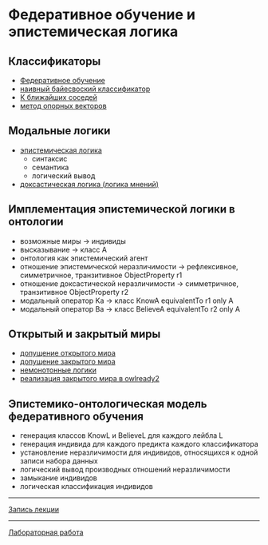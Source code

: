 # Федеративное обучение и эпистемическая логика

## Классификаторы
- [Федеративное обучение](https://en.wikipedia.org/wiki/Federated_learning)
- [наивный байесвоский классификатор](https://scikit-learn.org/stable/modules/naive_bayes.html)
- [К ближайших соседей](https://scikit-learn.org/stable/modules/generated/sklearn.neighbors.KNeighborsClassifier.html#sklearn.neighbors.KNeighborsClassifier)
- [метод опорных векторов](https://scikit-learn.org/stable/modules/svm.html#svm-classification)

## Модальные логики
- [эпистемическая логика](https://en.wikipedia.org/wiki/Epistemic_modal_logic)
  - cинтаксис
  - cемантика
  - логический вывод
- [доксастическая логика (логика мнений)](https://en.wikipedia.org/wiki/Doxastic_logic)

## Имплементация эпистемической логики в онтологии
- возможные миры -> индивиды
- высказывание -> класс A
- онтология как эпистемический агент
- отношение эпистемической неразличимости -> рефлексивное, симметричное, транзитивное ObjectProperty r1
- отношение доксастической неразличимости -> симметричное, транзитивное ObjectProperty r2
- модальный оператор Ka -> класс KnowA equivalentTo r1 only A
- модальный оператор Ba -> класс BelieveA equivalentTo r2 only A

## Открытый и закрытый миры
- [допущение открытого мира](https://en.wikipedia.org/wiki/Open-world_assumption)
- [допущение закрытого мира](https://en.wikipedia.org/wiki/Closed-world_assumption)
- [немонотонные логики](https://en.wikipedia.org/wiki/Non-monotonic_logic)
- [реализация закрытого мира в owlready2](https://owlready2.readthedocs.io/en/latest/disjoint.html)

## Эпистемико-онтологическая модель федеративного обучения
- генерация классов KnowL и BelieveL для каждого лейбла L
- генерация индивида для каждого предикта каждого классификатора
- установление неразличимости для индивидов, относящихся к одной записи набора данных
- логический вывод производных отношений неразличимости
- замыкание индивидов
- логическая классификация индивидов

---
[Запись лекции](https://youtu.be/zARpf-_PDSo)

---
[Лабораторная работа](https://github.com/ldrbmrtv/hybrid_ai_course/blob/main/el/task.md)
